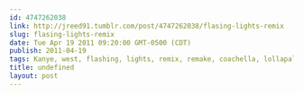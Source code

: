 ```yaml
---
id: 4747262038
link: http://jreed91.tumblr.com/post/4747262038/flasing-lights-remix
slug: flasing-lights-remix
date: Tue Apr 19 2011 09:20:00 GMT-0500 (CDT)
publish: 2011-04-19
tags: Kanye, west, flashing, lights, remix, remake, coachella, lollapaloza
title: undefined
layout: post
---
```





